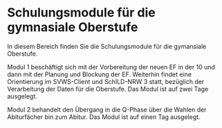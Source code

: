 # Schulungsmodule für die gymnasiale Oberstufe

In diesem Bereich finden Sie die Schulungsmodule für die gymansiale Oberstufe.

Modul 1 beschäftigt sich mit der Vorbereitung der neuen EF in der 10 und dann mit der Planung und Blockung der EF. Weiterhin findet eine Orientierung im SVWS-Client und SchILD-NRW 3 statt, bezüglich der Verarbeitung der Daten für die Oberstufe. Das Modul ist auf zwei Tage ausgelegt.

Modul 2 behandelt den Übergang in die Q-Phase über die Wahlen der Abiturfächer bin zum Abitur. Das Modul ist auf einen Tag ausgelegt.